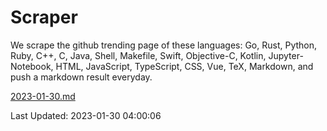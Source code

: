 # Scraper

We scrape the github trending page of these languages: Go, Rust, Python, Ruby, C++, C, Java, Shell, Makefile, Swift, Objective-C, Kotlin, Jupyter-Notebook, HTML, JavaScript, TypeScript, CSS, Vue, TeX, Markdown, and push a markdown result everyday.

[2023-01-30.md](https://github.com/yangwenmai/github-trending-backup/blob/master/2023-01-30.md)

Last Updated: 2023-01-30 04:00:06